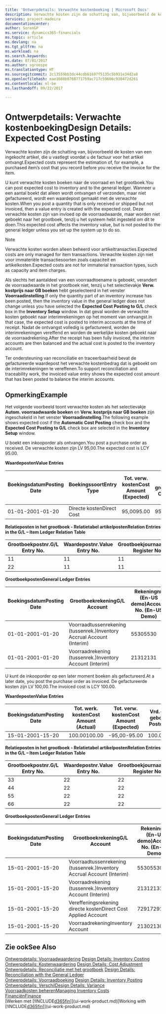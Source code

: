 ```yaml
---
title: 'Ontwerpdetails: Verwachte kostenboeking | Microsoft Docs'
description: Verwachte kosten zijn de schatting van, bijvoorbeeld de kosten van een ingekocht artikel, die u vastlegt voordat u de factuur voor het artikel ontvangt.
services: project-madeira
documentationcenter: 
author: SorenGP
ms.service: dynamics365-financials
ms.topic: article
ms.devlang: na
ms.tgt_pltfrm: na
ms.workload: na
ms.search.keywords: 
ms.date: 07/01/2017
ms.author: sgroespe
ms.translationtype: HT
ms.sourcegitcommit: 2c13559bb3dc44cdb61697f5135c5b931e34d2a8
ms.openlocfilehash: eae1608b8768771759ac717c59606c930472d261
ms.contentlocale: nl-be
ms.lasthandoff: 09/22/2017

---
```

# <a name="design-details-expected-cost-posting"></a><span data-ttu-id="a321c-103">Ontwerpdetails: Verwachte kostenboeking</span><span class="sxs-lookup"><span data-stu-id="a321c-103">Design Details: Expected Cost Posting</span></span>
<span data-ttu-id="a321c-104">Verwachte kosten zijn de schatting van, bijvoorbeeld de kosten van een ingekocht artikel, die u vastlegt voordat u de factuur voor het artikel ontvangt.</span><span class="sxs-lookup"><span data-stu-id="a321c-104">Expected costs represent the estimation of, for example, a purchased item’s cost that you record before you receive the invoice for the item.</span></span>  

 <span data-ttu-id="a321c-105">U kunt verwachte kosten boeken naar de voorraad en het grootboek.</span><span class="sxs-lookup"><span data-stu-id="a321c-105">You can post expected cost to inventory and to the general ledger.</span></span> <span data-ttu-id="a321c-106">Wanneer u een aantal boekt dat alleen wordt ontvangen of verzonden, maar niet gefactureerd, wordt een waardepost gemaakt met de verwachte kosten.</span><span class="sxs-lookup"><span data-stu-id="a321c-106">When you post a quantity that is only received or shipped but not invoiced, then a value entry is created with the expected cost.</span></span> <span data-ttu-id="a321c-107">Deze verwachte kosten zijn van invloed op de voorraadwaarde, maar worden niet geboekt naar het grootboek, tenzij u het systeem hebt ingesteld om dit te doen.</span><span class="sxs-lookup"><span data-stu-id="a321c-107">This expected cost affects the inventory value, but is not posted to the general ledger unless you set up the system up to do so.</span></span>  

> [!NOTE]  
>  <span data-ttu-id="a321c-108">Verwachte kosten worden alleen beheerd voor artikeltransacties.</span><span class="sxs-lookup"><span data-stu-id="a321c-108">Expected costs are only managed for item transactions.</span></span> <span data-ttu-id="a321c-109">Verwachte kosten zijn niet voor immateriële transactiesoorten zoals capaciteit en artikelkosten.</span><span class="sxs-lookup"><span data-stu-id="a321c-109">Expected costs are not for immaterial transaction types, such as capacity and item charges.</span></span>  

 <span data-ttu-id="a321c-110">Als slechts het aantaldeel van een voorraadtoename is geboekt, verandert de voorraadwaarde in het grootboek niet, tenzij u het selectievakje **Verw. kostprijs naar GB boeken** hebt geselecteerd in het venster **Voorraadinstelling**.</span><span class="sxs-lookup"><span data-stu-id="a321c-110">If only the quantity part of an inventory increase has been posted, then the inventory value in the general ledger does not change unless you have selected the **Expected Cost Posting to G/L** check box in the **Inventory Setup** window.</span></span> <span data-ttu-id="a321c-111">In dat geval worden de verwachte kosten geboekt naar interimrekeningen op het moment van ontvangst.</span><span class="sxs-lookup"><span data-stu-id="a321c-111">In that case, the expected cost is posted to interim accounts at the time of receipt.</span></span> <span data-ttu-id="a321c-112">Nadat de ontvangst volledig is gefactureerd, worden de interimrekeningen vereffend en worden de werkelijke kosten geboekt naar de voorraadrekening.</span><span class="sxs-lookup"><span data-stu-id="a321c-112">After the receipt has been fully invoiced, the interim accounts are then balanced and the actual cost is posted to the inventory account.</span></span>  

 <span data-ttu-id="a321c-113">Ter ondersteuning van reconciliatie en traceerbaarheid bevat de gefactureerde waardepost het verwachte kostenbedrag dat is geboekt om de interimrekeningen te vereffenen.</span><span class="sxs-lookup"><span data-stu-id="a321c-113">To support reconciliation and traceability work, the invoiced value entry shows the expected cost amount that has been posted to balance the interim accounts.</span></span>  

## <a name="example"></a><span data-ttu-id="a321c-114">Opmerking</span><span class="sxs-lookup"><span data-stu-id="a321c-114">Example</span></span>  
 <span data-ttu-id="a321c-115">Het volgende voorbeeld toont verwachte kosten als het selectievakje **Autom. voorraadwaarde boeken** en **Verw. kostprijs naar GB boeken** zijn ingeschakeld in het venster **Voorraadinstelling**.</span><span class="sxs-lookup"><span data-stu-id="a321c-115">The following example shows expected cost if the **Automatic Cost Posting** check box and the **Expected Cost Posting to G/L** check box are selected in the **Inventory Setup** window.</span></span>  

 <span data-ttu-id="a321c-116">U boekt een inkooporder als ontvangen.</span><span class="sxs-lookup"><span data-stu-id="a321c-116">You post a purchase order as received.</span></span> <span data-ttu-id="a321c-117">De verwachte kosten zijn LV 95,00.</span><span class="sxs-lookup"><span data-stu-id="a321c-117">The expected cost is LCY 95.00.</span></span>  

 <span data-ttu-id="a321c-118">**Waardeposten**</span><span class="sxs-lookup"><span data-stu-id="a321c-118">**Value Entries**</span></span>  

|<span data-ttu-id="a321c-119">Boekingsdatum</span><span class="sxs-lookup"><span data-stu-id="a321c-119">Posting Date</span></span>|<span data-ttu-id="a321c-120">Boekingssoort</span><span class="sxs-lookup"><span data-stu-id="a321c-120">Entry Type</span></span>|<span data-ttu-id="a321c-121">Tot. verw. kosten</span><span class="sxs-lookup"><span data-stu-id="a321c-121">Cost Amount (Expected)</span></span>|<span data-ttu-id="a321c-122">Verw. kostn geboekt nr grootbk</span><span class="sxs-lookup"><span data-stu-id="a321c-122">Expected Cost Posted to G/L</span></span>|<span data-ttu-id="a321c-123">Verwachte kosten</span><span class="sxs-lookup"><span data-stu-id="a321c-123">Expected Cost</span></span>|<span data-ttu-id="a321c-124">Artikelpostnr.</span><span class="sxs-lookup"><span data-stu-id="a321c-124">Item Ledger Entry No.</span></span>|<span data-ttu-id="a321c-125">Volgnummer</span><span class="sxs-lookup"><span data-stu-id="a321c-125">Entry No.</span></span>|  
|------------------|----------------|------------------------------|----------------------------------|-------------------|---------------------------|---------------|  
|<span data-ttu-id="a321c-126">01-01-20</span><span class="sxs-lookup"><span data-stu-id="a321c-126">01-01-20</span></span>|<span data-ttu-id="a321c-127">Directe kosten</span><span class="sxs-lookup"><span data-stu-id="a321c-127">Direct Cost</span></span>|<span data-ttu-id="a321c-128">95,00</span><span class="sxs-lookup"><span data-stu-id="a321c-128">95.00</span></span>|<span data-ttu-id="a321c-129">95,00</span><span class="sxs-lookup"><span data-stu-id="a321c-129">95.00</span></span>|<span data-ttu-id="a321c-130">Ja</span><span class="sxs-lookup"><span data-stu-id="a321c-130">Yes</span></span>|<span data-ttu-id="a321c-131">1</span><span class="sxs-lookup"><span data-stu-id="a321c-131">1</span></span>|<span data-ttu-id="a321c-132">1</span><span class="sxs-lookup"><span data-stu-id="a321c-132">1</span></span>|  

 <span data-ttu-id="a321c-133">**Relatieposten in het grootboek - Relatietabel artikelposten**</span><span class="sxs-lookup"><span data-stu-id="a321c-133">**Relation Entries in the G/L – Item Ledger Relation Table**</span></span>  

|<span data-ttu-id="a321c-134">Grootboekpostnr.</span><span class="sxs-lookup"><span data-stu-id="a321c-134">G/L Entry No.</span></span>|<span data-ttu-id="a321c-135">Waardepostnr.</span><span class="sxs-lookup"><span data-stu-id="a321c-135">Value Entry No.</span></span>|<span data-ttu-id="a321c-136">Grootboekjournaalnr.</span><span class="sxs-lookup"><span data-stu-id="a321c-136">G/L Register No.</span></span>|  
|--------------------|---------------------|-----------------------|  
|<span data-ttu-id="a321c-137">1</span><span class="sxs-lookup"><span data-stu-id="a321c-137">1</span></span>|<span data-ttu-id="a321c-138">1</span><span class="sxs-lookup"><span data-stu-id="a321c-138">1</span></span>|<span data-ttu-id="a321c-139">1</span><span class="sxs-lookup"><span data-stu-id="a321c-139">1</span></span>|  
|<span data-ttu-id="a321c-140">2</span><span class="sxs-lookup"><span data-stu-id="a321c-140">2</span></span>|<span data-ttu-id="a321c-141">1</span><span class="sxs-lookup"><span data-stu-id="a321c-141">1</span></span>|<span data-ttu-id="a321c-142">1</span><span class="sxs-lookup"><span data-stu-id="a321c-142">1</span></span>|  

 <span data-ttu-id="a321c-143">**Grootboekposten**</span><span class="sxs-lookup"><span data-stu-id="a321c-143">**General Ledger Entries**</span></span>  

|<span data-ttu-id="a321c-144">Boekingsdatum</span><span class="sxs-lookup"><span data-stu-id="a321c-144">Posting Date</span></span>|<span data-ttu-id="a321c-145">Grootboekrekening</span><span class="sxs-lookup"><span data-stu-id="a321c-145">G/L Account</span></span>|<span data-ttu-id="a321c-146">Rekeningnr. (En-US demo)</span><span class="sxs-lookup"><span data-stu-id="a321c-146">Account No. (En-US Demo)</span></span>|<span data-ttu-id="a321c-147">Bedrag</span><span class="sxs-lookup"><span data-stu-id="a321c-147">Amount</span></span>|<span data-ttu-id="a321c-148">Volgnummer</span><span class="sxs-lookup"><span data-stu-id="a321c-148">Entry No.</span></span>|  
|------------------|------------------|---------------------------------|------------|---------------|  
|<span data-ttu-id="a321c-149">01-01-20</span><span class="sxs-lookup"><span data-stu-id="a321c-149">01-01-20</span></span>|<span data-ttu-id="a321c-150">Voorraadtussenrekening (tussenrek.)</span><span class="sxs-lookup"><span data-stu-id="a321c-150">Inventory Accrual Account (Interim)</span></span>|<span data-ttu-id="a321c-151">5530</span><span class="sxs-lookup"><span data-stu-id="a321c-151">5530</span></span>|<span data-ttu-id="a321c-152">-95,00</span><span class="sxs-lookup"><span data-stu-id="a321c-152">-95.00</span></span>|<span data-ttu-id="a321c-153">2</span><span class="sxs-lookup"><span data-stu-id="a321c-153">2</span></span>|  
|<span data-ttu-id="a321c-154">01-01-20</span><span class="sxs-lookup"><span data-stu-id="a321c-154">01-01-20</span></span>|<span data-ttu-id="a321c-155">Voorraadrekening (tussenrek.)</span><span class="sxs-lookup"><span data-stu-id="a321c-155">Inventory Account (Interim)</span></span>|<span data-ttu-id="a321c-156">2131</span><span class="sxs-lookup"><span data-stu-id="a321c-156">2131</span></span>|<span data-ttu-id="a321c-157">95,00</span><span class="sxs-lookup"><span data-stu-id="a321c-157">95.00</span></span>|<span data-ttu-id="a321c-158">1</span><span class="sxs-lookup"><span data-stu-id="a321c-158">1</span></span>|  

 <span data-ttu-id="a321c-159">U kunt de inkooporder op een later moment boeken als gefactureerd.</span><span class="sxs-lookup"><span data-stu-id="a321c-159">At a later date, you post the purchase order as invoiced.</span></span> <span data-ttu-id="a321c-160">De gefactureerde kosten zijn LV 100,00.</span><span class="sxs-lookup"><span data-stu-id="a321c-160">The invoiced cost is LCY 100.00.</span></span>  

 <span data-ttu-id="a321c-161">**Waardeposten**</span><span class="sxs-lookup"><span data-stu-id="a321c-161">**Value Entries**</span></span>  

|<span data-ttu-id="a321c-162">Boekingsdatum</span><span class="sxs-lookup"><span data-stu-id="a321c-162">Posting Date</span></span>|<span data-ttu-id="a321c-163">Tot. werk. kosten</span><span class="sxs-lookup"><span data-stu-id="a321c-163">Cost Amount (Actual)</span></span>|<span data-ttu-id="a321c-164">Tot. verw. kosten</span><span class="sxs-lookup"><span data-stu-id="a321c-164">Cost Amount (Expected)</span></span>|<span data-ttu-id="a321c-165">Vrd.-waarde geboekt</span><span class="sxs-lookup"><span data-stu-id="a321c-165">Cost Posted to G/L</span></span>|<span data-ttu-id="a321c-166">Verwachte kosten</span><span class="sxs-lookup"><span data-stu-id="a321c-166">Expected Cost</span></span>|<span data-ttu-id="a321c-167">Artikelpostnr.</span><span class="sxs-lookup"><span data-stu-id="a321c-167">Item Ledger Entry No.</span></span>|<span data-ttu-id="a321c-168">Volgnummer</span><span class="sxs-lookup"><span data-stu-id="a321c-168">Entry No.</span></span>|  
|------------------|----------------------------|------------------------------|-------------------------|-------------------|---------------------------|---------------|  
|<span data-ttu-id="a321c-169">15-01-20</span><span class="sxs-lookup"><span data-stu-id="a321c-169">01-15-20</span></span>|<span data-ttu-id="a321c-170">100.00</span><span class="sxs-lookup"><span data-stu-id="a321c-170">100.00</span></span>|<span data-ttu-id="a321c-171">-95,00</span><span class="sxs-lookup"><span data-stu-id="a321c-171">-95.00</span></span>|<span data-ttu-id="a321c-172">100.00</span><span class="sxs-lookup"><span data-stu-id="a321c-172">100.00</span></span>|<span data-ttu-id="a321c-173">Nee</span><span class="sxs-lookup"><span data-stu-id="a321c-173">No</span></span>|<span data-ttu-id="a321c-174">1</span><span class="sxs-lookup"><span data-stu-id="a321c-174">1</span></span>|<span data-ttu-id="a321c-175">2</span><span class="sxs-lookup"><span data-stu-id="a321c-175">2</span></span>|  

 <span data-ttu-id="a321c-176">**Relatieposten in het grootboek - Relatietabel artikelposten**</span><span class="sxs-lookup"><span data-stu-id="a321c-176">**Relation Entries in the G/L – Item Ledger Relation Table**</span></span>  

|<span data-ttu-id="a321c-177">Grootboekpostnr.</span><span class="sxs-lookup"><span data-stu-id="a321c-177">G/L Entry No.</span></span>|<span data-ttu-id="a321c-178">Waardepostnr.</span><span class="sxs-lookup"><span data-stu-id="a321c-178">Value Entry No.</span></span>|<span data-ttu-id="a321c-179">Grootboekjournaalnr.</span><span class="sxs-lookup"><span data-stu-id="a321c-179">G/L Register No.</span></span>|  
|--------------------|---------------------|-----------------------|  
|<span data-ttu-id="a321c-180">3</span><span class="sxs-lookup"><span data-stu-id="a321c-180">3</span></span>|<span data-ttu-id="a321c-181">2</span><span class="sxs-lookup"><span data-stu-id="a321c-181">2</span></span>|<span data-ttu-id="a321c-182">2</span><span class="sxs-lookup"><span data-stu-id="a321c-182">2</span></span>|  
|<span data-ttu-id="a321c-183">4</span><span class="sxs-lookup"><span data-stu-id="a321c-183">4</span></span>|<span data-ttu-id="a321c-184">2</span><span class="sxs-lookup"><span data-stu-id="a321c-184">2</span></span>|<span data-ttu-id="a321c-185">2</span><span class="sxs-lookup"><span data-stu-id="a321c-185">2</span></span>|  
|<span data-ttu-id="a321c-186">5</span><span class="sxs-lookup"><span data-stu-id="a321c-186">5</span></span>|<span data-ttu-id="a321c-187">2</span><span class="sxs-lookup"><span data-stu-id="a321c-187">2</span></span>|<span data-ttu-id="a321c-188">2</span><span class="sxs-lookup"><span data-stu-id="a321c-188">2</span></span>|  
|<span data-ttu-id="a321c-189">6</span><span class="sxs-lookup"><span data-stu-id="a321c-189">6</span></span>|<span data-ttu-id="a321c-190">2</span><span class="sxs-lookup"><span data-stu-id="a321c-190">2</span></span>|<span data-ttu-id="a321c-191">2</span><span class="sxs-lookup"><span data-stu-id="a321c-191">2</span></span>|  

 <span data-ttu-id="a321c-192">**Grootboekposten**</span><span class="sxs-lookup"><span data-stu-id="a321c-192">**General Ledger Entries**</span></span>  

|<span data-ttu-id="a321c-193">Boekingsdatum</span><span class="sxs-lookup"><span data-stu-id="a321c-193">Posting Date</span></span>|<span data-ttu-id="a321c-194">Grootboekrekening</span><span class="sxs-lookup"><span data-stu-id="a321c-194">G/L Account</span></span>|<span data-ttu-id="a321c-195">Rekeningnr. (En-US demo)</span><span class="sxs-lookup"><span data-stu-id="a321c-195">Account No. (En-US Demo)</span></span>|<span data-ttu-id="a321c-196">Bedrag</span><span class="sxs-lookup"><span data-stu-id="a321c-196">Amount</span></span>|<span data-ttu-id="a321c-197">Volgnummer</span><span class="sxs-lookup"><span data-stu-id="a321c-197">Entry No.</span></span>|  
|------------------|------------------|---------------------------------|------------|---------------|  
|<span data-ttu-id="a321c-198">15-01-20</span><span class="sxs-lookup"><span data-stu-id="a321c-198">01-15-20</span></span>|<span data-ttu-id="a321c-199">Voorraadtussenrekening (tussenrek.)</span><span class="sxs-lookup"><span data-stu-id="a321c-199">Inventory Accrual Account (Interim)</span></span>|<span data-ttu-id="a321c-200">5530</span><span class="sxs-lookup"><span data-stu-id="a321c-200">5530</span></span>|<span data-ttu-id="a321c-201">95,00</span><span class="sxs-lookup"><span data-stu-id="a321c-201">95.00</span></span>|<span data-ttu-id="a321c-202">4</span><span class="sxs-lookup"><span data-stu-id="a321c-202">4</span></span>|  
|<span data-ttu-id="a321c-203">15-01-20</span><span class="sxs-lookup"><span data-stu-id="a321c-203">01-15-20</span></span>|<span data-ttu-id="a321c-204">Voorraadrekening (tussenrek.)</span><span class="sxs-lookup"><span data-stu-id="a321c-204">Inventory Account (Interim)</span></span>|<span data-ttu-id="a321c-205">2131</span><span class="sxs-lookup"><span data-stu-id="a321c-205">2131</span></span>|<span data-ttu-id="a321c-206">-95,00</span><span class="sxs-lookup"><span data-stu-id="a321c-206">-95.00</span></span>|<span data-ttu-id="a321c-207">3</span><span class="sxs-lookup"><span data-stu-id="a321c-207">3</span></span>|  
|<span data-ttu-id="a321c-208">15-01-20</span><span class="sxs-lookup"><span data-stu-id="a321c-208">01-15-20</span></span>|<span data-ttu-id="a321c-209">Vereffeningsrekening directe kosten</span><span class="sxs-lookup"><span data-stu-id="a321c-209">Direct Cost Applied Account</span></span>|<span data-ttu-id="a321c-210">7291</span><span class="sxs-lookup"><span data-stu-id="a321c-210">7291</span></span>|<span data-ttu-id="a321c-211">-100</span><span class="sxs-lookup"><span data-stu-id="a321c-211">-100</span></span>|<span data-ttu-id="a321c-212">6</span><span class="sxs-lookup"><span data-stu-id="a321c-212">6</span></span>|  
|<span data-ttu-id="a321c-213">15-01-20</span><span class="sxs-lookup"><span data-stu-id="a321c-213">01-15-20</span></span>|<span data-ttu-id="a321c-214">Voorraadrekening</span><span class="sxs-lookup"><span data-stu-id="a321c-214">Inventory Account</span></span>|<span data-ttu-id="a321c-215">2130</span><span class="sxs-lookup"><span data-stu-id="a321c-215">2130</span></span>|<span data-ttu-id="a321c-216">100</span><span class="sxs-lookup"><span data-stu-id="a321c-216">100</span></span>|<span data-ttu-id="a321c-217">5</span><span class="sxs-lookup"><span data-stu-id="a321c-217">5</span></span>|  

## <a name="see-also"></a><span data-ttu-id="a321c-218">Zie ook</span><span class="sxs-lookup"><span data-stu-id="a321c-218">See Also</span></span>
 <span data-ttu-id="a321c-219">[Ontwerpdetails: Voorraadwaardering](design-details-inventory-costing.md) </span><span class="sxs-lookup"><span data-stu-id="a321c-219">[Design Details: Inventory Costing](design-details-inventory-costing.md) </span></span>  
 <span data-ttu-id="a321c-220">[Ontwerpdetails: Kostenwaardering](design-details-cost-adjustment.md) </span><span class="sxs-lookup"><span data-stu-id="a321c-220">[Design Details: Cost Adjustment](design-details-cost-adjustment.md) </span></span>  
 <span data-ttu-id="a321c-221">[Ontwerpdetails: Reconciliatie met het grootboek](design-details-reconciliation-with-the-general-ledger.md) </span><span class="sxs-lookup"><span data-stu-id="a321c-221">[Design Details: Reconciliation with the General Ledger](design-details-reconciliation-with-the-general-ledger.md) </span></span>  
 <span data-ttu-id="a321c-222">[Ontwerpdetails: Voorraadboeking](design-details-inventory-posting.md) </span><span class="sxs-lookup"><span data-stu-id="a321c-222">[Design Details: Inventory Posting](design-details-inventory-posting.md) </span></span>  
 [<span data-ttu-id="a321c-223">Ontwerpdetails: Verschil</span><span class="sxs-lookup"><span data-stu-id="a321c-223">Design Details: Variance</span></span>](design-details-variance.md)  
 [<span data-ttu-id="a321c-224">Voorraadkosten beheren</span><span class="sxs-lookup"><span data-stu-id="a321c-224">Managing Inventory Costs</span></span>](finance-manage-inventory-costs.md)  
 [<span data-ttu-id="a321c-225">Financiën</span><span class="sxs-lookup"><span data-stu-id="a321c-225">Finance</span></span>](finance.md)  
 <span data-ttu-id="a321c-226">[Werken met [!INCLUDE[d365fin](includes/d365fin_md.md)]](ui-work-product.md)</span><span class="sxs-lookup"><span data-stu-id="a321c-226">[Working with [!INCLUDE[d365fin](includes/d365fin_md.md)]](ui-work-product.md)</span></span>

